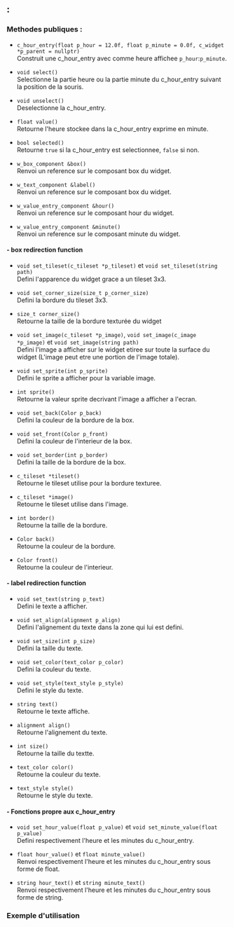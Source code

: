 ##  :


### Methodes publiques :
- `c_hour_entry(float p_hour = 12.0f, float p_minute = 0.0f, c_widget *p_parent = nullptr)`  
	Construit une c_hour_entry avec comme heure affichee `p_hour`:`p_minute`.  


- `void select()`  
	Selectionne la partie heure ou la partie minute du c_hour_entry suivant la position de la souris.


- `void unselect()`  
	Deselectionne la c_hour_entry.


- `float value()`  
	Retourne l'heure stockee dans la c_hour_entry exprime en minute.


- `bool selected()`  
	Retourne `true` si la c_hour_entry est selectionnee, `false` si non.


- `w_box_component &box()`  
	Renvoi un reference sur le composant box du widget.  


- `w_text_component &label()`  
	Renvoi un reference sur le composant box du widget.


- `w_value_entry_component &hour()`  
	Renvoi un reference sur le composant hour du widget.


- `w_value_entry_component &minute()`  
	Renvoi un reference sur le composant minute du widget.


#### - box redirection function
- `void set_tileset(c_tileset *p_tileset)` et `void set_tileset(string path)`  
	Defini l'apparence du widget grace a un tileset 3x3.


- `void set_corner_size(size_t p_corner_size)`  
	Defini la bordure du tileset 3x3.


- `size_t corner_size()`  
	Retourne la taille de la bordure texturée du widget


- `void set_image(c_tileset *p_image)`, `void set_image(c_image *p_image)` et `void set_image(string path)`  
	Defini l'image a afficher sur le widget etiree sur toute la surface du widget (L'image peut etre une portion de l'image totale).


- `void set_sprite(int p_sprite)`  
	Defini le sprite a afficher pour la variable image.


- `int sprite()`  
	Retourne la valeur sprite decrivant l'image a afficher a l'ecran.


- `void set_back(Color p_back)`  
	Defini la couleur de la bordure de la box.


- `void set_front(Color p_front)`  
	Defini la couleur de l'interieur de la box.


- `void set_border(int p_border)`  
	Defini la taille de la bordure de la box.


- `c_tileset *tileset()`  
	Retourne le tileset utilise pour la bordure texturee.


- `c_tileset *image()`  
	Retourne le tileset utilise dans l'image.


- `int border()`  
	Retourne la taille de la bordure.


- `Color back()`  
	Retourne la couleur de la bordure.


- `Color front()`  
	Retourne la couleur de l'interieur.


#### - label redirection function
- `void set_text(string p_text)`  
	Defini le texte a afficher.


- `void set_align(alignment p_align)`  
	Defini l'alignement du texte dans la zone qui lui est defini.


- `void set_size(int p_size)`  
	Defini la taille du texte.


- `void set_color(text_color p_color)`  
	Defini la couleur du texte.


- `void set_style(text_style p_style)`  
	Defini le style du texte.


- `string text()`  
	Retourne le texte affiche.


- `alignment align()`  
	Retourne l'alignement du texte.


- `int size()`  
	Retourne la taille du textte.


- `text_color color()`  
	Retourne la couleur du texte.


- `text_style style()`  
	Retourne le style du texte.


#### - Fonctions propre aux c_hour_entry  
- `void set_hour_value(float p_value)` et `void set_minute_value(float p_value)`  
	Defini respectivement l'heure et les minutes du c_hour_entry.  


- `float hour_value()` et `float minute_value()`   
	Renvoi respectivement l'heure et les minutes du c_hour_entry sous forme de float.  


- `string hour_text()` et `string minute_text()`  
	Renvoi respectivement l'heure et les minutes du c_hour_entry sous forme de string. 


### Exemple d'utilisation
